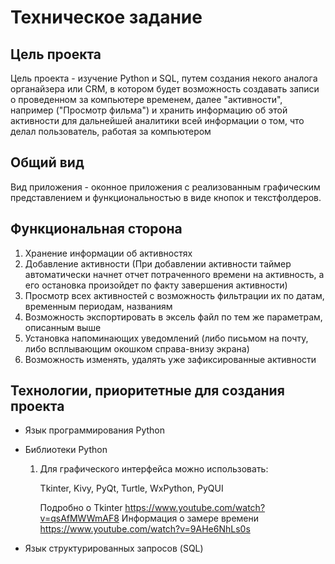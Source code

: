 # Техническое задание

## Цель проекта

Цель проекта - изучение Python и SQL, путем создания некого аналога органайзера или CRM, в котором будет возможность создавать записи о проведенном за компьютере временем, далее "активности", например ("Просмотр фильма") и хранить информацию об этой активности для дальнейшей аналитики всей информации о том, что делал пользователь, работая за компьютером

## Общий вид 

Вид приложения - оконное приложения с реализованным графическим представлением и функциональностью в виде кнопок и текстфолдеров.

## Функциональная сторона

1. Хранение информации об активностях
2. Добавление активности (При добавлении активности таймер автоматически начнет отчет потраченного времени на активность, а его остановка произойдет по факту завершения активности)
3. Просмотр всех активностей с возможность фильтрации их по датам, временным периодам, названиям
4. Возможность экспортировать в эксель файл по тем же параметрам, описанным выше
5. Установка напоминающих уведомлений (либо письмом на почту, либо всплывающим окошком справа-внизу экрана)
6. Возможность изменять, удалять уже зафиксированные активности 

## Технологии, приоритетные для создания проекта

- Язык программирования Python
- Библиотеки Python

    1. Для графического интерфейса можно использовать:

        Tkinter, Kivy, PyQt, Turtle, WxPython, PyQUI

        Подробно о Tkinter https://www.youtube.com/watch?v=qsAfMWWmAF8
        Информация о замере времени https://www.youtube.com/watch?v=9AHe6NhLs0s
        

- Язык структурированных запросов (SQL)
